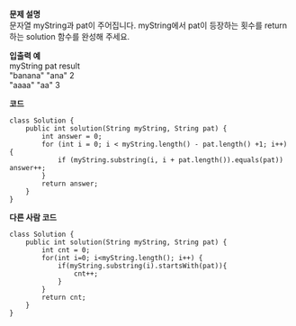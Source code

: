 **문제 설명**<br>
문자열 myString과 pat이 주어집니다. myString에서 pat이 등장하는 횟수를 return 하는 solution 함수를 완성해 주세요.

**입출력 예**<br>
myString	  pat	    result<br>
"banana"	  "ana"	  2<br>
"aaaa"	    "aa"	  3


**코드**
```
class Solution {
    public int solution(String myString, String pat) {
        int answer = 0;
        for (int i = 0; i < myString.length() - pat.length() +1; i++) {
            if (myString.substring(i, i + pat.length()).equals(pat)) answer++;
        }
        return answer;
    }
}
```


**다른 사람 코드**
```
class Solution {
    public int solution(String myString, String pat) {
        int cnt = 0;
        for(int i=0; i<myString.length(); i++) {
            if(myString.substring(i).startsWith(pat)){
                cnt++;
            }
        }
        return cnt;
    }
}
```
